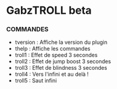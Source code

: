 # GabzTROLL beta

### COMMANDES
- tversion : Affiche la version du plugin
- thelp : Affiche les commandes
- troll1 : Effet de speed 3 secondes
- troll2 : Effet de jump boost 3 secondes
- troll3 : Effet de blindness 3 secondes
- troll4 : Vers l'infini et au delà !
- troll5 : Saut infini